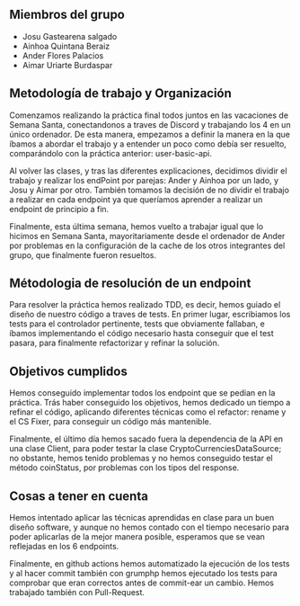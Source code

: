 ## Miembros del grupo

- Josu Gastearena salgado
- Ainhoa Quintana Beraiz
- Ander Flores Palacios
- Aimar Uriarte Burdaspar

## Metodología de trabajo y Organización

Comenzamos realizando la práctica final todos juntos en las vacaciones de Semana Santa, conectandonos a traves de Discord y trabajando los 4 en un único ordenador. De esta manera, empezamos a definir la manera en la que íbamos a abordar el trabajo y a entender un poco como debía ser resuelto, comparándolo con la práctica anterior: user-basic-api.

Al volver las clases, y tras las diferentes explicaciones, decidimos dividir el trabajo y realizar los endPoint por parejas: Ander y Ainhoa por un lado, y Josu y Aimar por otro. También tomamos la decisión de no dividir el trabajo a realizar en cada endpoint ya que queríamos aprender a realizar un endpoint de principio a fin.

Finalmente, esta última semana, hemos vuelto a trabajar igual que lo hicimos en Semana Santa, mayoritariamente desde el ordenador de Ander por problemas en la configuración de la cache de los otros integrantes del grupo, que finalmente fueron resueltos.

## Métodologia de resolución de un endpoint

Para resolver la práctica hemos realizado TDD, es decir, hemos guiado el diseño de nuestro código a traves de tests. En primer lugar, escribiamos los tests para el controlador pertinente, tests que obviamente fallaban, e íbamos implementando el código necesario hasta conseguir que el test pasara, para finalmente refactorizar y refinar la solución.

## Objetivos cumplidos

Hemos conseguido implementar todos los endpoint que se pedian en la práctica. Trás haber conseguido los objetivos, hemos dedicado un tiempo a refinar el código, aplicando diferentes técnicas como el refactor: rename y el CS Fixer, para conseguir un código más mantenible.

Finalmente, el último día hemos sacado fuera la dependencia de la API en una clase Client, para poder testar la clase CryptoCurrenciesDataSource; no obstante, hemos tenido problemas y no hemos conseguido testar el método coinStatus, por problemas con los tipos del response.

## Cosas a tener en cuenta

Hemos intentado aplicar las técnicas aprendidas en clase para un buen diseño software, y aunque no hemos contado con el tiempo necesario para poder aplicarlas de la mejor manera posible, esperamos que se vean reflejadas en los 6 endpoints.

Finalmente, en github actions hemos automatizado la ejecución de los tests y al hacer commit también con grumphp hemos ejecutado los tests para comprobar que eran correctos antes de commit-ear un cambio. Hemos trabajado también con Pull-Request.
